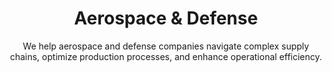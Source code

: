 ---
layout: sub-industry
parent: Manufacturing
order: 1
title: "Aerospace & Defense"
subtitle: "We help aerospace and defense companies navigate complex supply chains, optimize production processes, and enhance operational efficiency."
challenges:
  - "Complex, high-precision production requirements"
  - "Stringent quality and safety standards"
  - "Long product lifecycles and obsolescence management"
  - "Cybersecurity concerns in connected systems"
solutions:
  - title: "Advanced Manufacturing Techniques Implementation"
    content:
      - "Additive manufacturing integration"
      - "Robotics and automation deployment"
      - "Digital twin technology adoption"
  - title: "Supply Chain Risk Mitigation"
    content:
      - "Multi-tier supplier visibility enhancement"
      - "Alternative sourcing strategies development"
      - "Predictive analytics for supply disruptions"
  - title: "Product Lifecycle Management Optimization"
    content:
      - "Design for manufacturability initiatives"
      - "Obsolescence prediction and management"
      - "Aftermarket services enhancement"
outcomes:
  - "20-30% reduction in production lead times"
  - "15-25% improvement in supply chain resilience"
  - "Enhanced product quality and reduced defect rates"
  - "Optimized inventory levels and reduced carrying costs"
why_choose:
  - "Aerospace & Defense Expertise: Deep understanding of industry-specific challenges."
  - "Advanced Technology Integration: Implementing cutting-edge manufacturing technologies."
  - "Supply Chain Resilience: Building robust and flexible supply networks."
  - "Lifecycle Management: Ensuring product sustainability and profitability."
  - "Collaborative Partnership: Working closely with your team for tailored solutions."
cta-title: "Ready to optimize your Aerospace & Defense operations?"
cta: "Contact SLKone today to discover how our specialized services can drive your production efficiency and supply chain resilience."
icon: "fa-rocket"
color: "sand"
image: "/assets/images/backgrounds/aerospace-defense.webp"
permalink: /industries/manufacturing/aerospace-defense
redirect_to: /industries/manufacturing#aerospace-defense
---